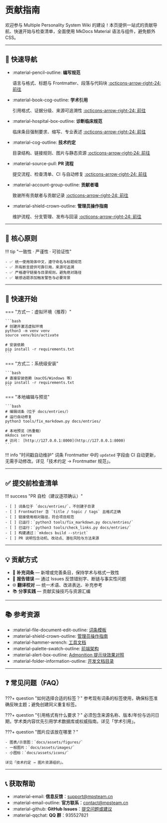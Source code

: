 # 贡献指南

欢迎参与 Multiple Personality System Wiki 的建设！本页提供一站式的贡献导航、快速开始与检查清单，全面使用 MkDocs Material 语法与组件，避免额外 CSS。

---

## 📌 快速导航

<div class="grid cards" markdown>

-   :material-pencil-outline: **编写规范**

    语言与格式、标题与 Frontmatter、段落与代码块
    [:octicons-arrow-right-24: 前往](writing-guidelines.md)

-   :material-book-cog-outline: **学术引用**

    引用格式、证据分级、来源可追溯性
    [:octicons-arrow-right-24: 前往](academic-citation.md)

-   :material-hospital-box-outline: **诊断临床规范**

    临床条目强制要求、缩写、专业表述
    [:octicons-arrow-right-24: 前往](clinical-guidelines.md)

-   :material-cog-outline: **技术约定**

    目录结构、链接规则、图片与静态资源
    [:octicons-arrow-right-24: 前往](technical-conventions.md)

-   :material-source-pull: **PR 流程**

    提交流程、检查清单、CI 与自动修复
    [:octicons-arrow-right-24: 前往](pr-workflow.md)

-   :material-account-group-outline: **贡献者墙**

    致谢所有贡献者与贡献记录
    [:octicons-arrow-right-24: 前往](contributors.md)

-   :material-shield-crown-outline: **管理员操作指南**

    维护流程、分支管理、发布与回滚
    [:octicons-arrow-right-24: 前往](../ADMIN_GUIDE.md)

</div>

---

## 🎯 核心原则

!!! tip "一致性 · 严谨性 · 可验证性"

    - ✅ 统一使用简体中文，遵守命名与标题规范
    - ✅ 所有断言提供可靠引用，来源可追溯
    - ✅ 严格遵守链接与目录规则，避免绝对路径
    - ✅ 敏感话题添加触发警告与必要背景

---

## 🚀 快速开始

=== "方式一：虚拟环境（推荐）"

    ```bash
    # 创建并激活虚拟环境
    python3 -m venv venv
    source venv/bin/activate

    # 安装依赖
    pip install -r requirements.txt
    ```

=== "方式二：系统级安装"

    ```bash
    # 直接安装依赖（macOS/Windows 等）
    pip install -r requirements.txt
    ```

=== "本地编辑与预览"

    ```bash
    # 编辑词条（位于 docs/entries/）
    # 运行自动修复
    python3 tools/fix_markdown.py docs/entries/

    # 本地预览（热重载）
    mkdocs serve
    # 访问： [http://127.0.0.1:8000](http://127.0.0.1:8000)
    ```

!!! info "时间戳自动维护"
    词条 Frontmatter 中的 `updated` 字段由 CI 自动更新，无需手动修改。详见「技术约定 → Frontmatter 规范」。

---

## ✅ 提交前检查清单

!!! success "PR 自检（建议逐项确认）"

    - [ ] 词条位于 `docs/entries/`，不创建子目录
    - [ ] Frontmatter 含 `title / topic / tags` 且格式正确
    - [ ] 链接使用相对路径，符合项目规范
    - [ ] 已运行：`python3 tools/fix_markdown.py docs/entries/`
    - [ ] 已运行：`python3 tools/check_links.py docs/entries/`
    - [ ] 构建通过：`mkdocs build --strict`
    - [ ] PR 说明包含动机、改动点、潜在风险与方法来源

---

## 💡 贡献方式

<div class="grid" markdown>

- 📝 **补充词条** — 新增或完善条目，保持学术与格式一致性
- 🐛 **报告错误** — 通过 Issues 反馈错别字、断链与事实性问题
- 🌐 **翻译校对** — 统一术语、改进表达、补充参考
- 📚 **分享实践** — 贡献实操技巧与资源汇编

</div>

---

## 📚 参考资源

- :material-file-document-edit-outline: [词条模板](https://github.com/mps-team-cn/Multiple_personality_system_wiki/blob/main/docs/TEMPLATE_ENTRY.md)
- :material-shield-crown-outline: [管理员操作指南](https://github.com/mps-team-cn/Multiple_personality_system_wiki/blob/main/docs/ADMIN_GUIDE.md)
- :material-hammer-wrench: [工具文档](https://github.com/mps-team-cn/Multiple_personality_system_wiki/blob/main/docs/dev/Tools-Index.md)
- :material-palette-swatch-outline: [前端架构](https://github.com/mps-team-cn/Multiple_personality_system_wiki/blob/main/docs/dev/THEME_GUIDE.md)
- :material-alert-box-outline: [Admonition 提示块效果对照](admonitions-demo.md)
- :material-folder-information-outline: [开发文档目录](https://github.com/mps-team-cn/Multiple_personality_system_wiki/tree/main/docs/dev)

---

## ❓ 常见问题（FAQ）

???+ question "如何选择合适的标签？"
    参考现有词条的标签使用，确保标签准确反映主题；避免创建同义重复标签。

???+ question "引用格式有什么要求？"
    必须包含来源名称、版本/年份与访问日期，学术类内容优先引用学术数据库或权威指南。详见「学术引用」。

???+ question "图片应该放在哪里？"

    - 图表/示意图：`docs/assets/figures/`
    - 一般图片：`docs/assets/images/`
    - 小图标：`docs/assets/icons/`

    详见「技术约定 → 图片资源组织」。

---

## 📞 获取帮助

- :material-email: **信息反馈**：[support@mpsteam.cn](mailto:support@mpsteam.cn)
- :material-email-outline: **官方联系**：[contact@mpsteam.cn](mailto:contact@mpsteam.cn)
- :material-github: **GitHub Issues**：[提交问题或建议](https://github.com/mps-team-cn/Multiple_personality_system_wiki/issues)
- :material-qqchat: **QQ 群**：935527821
